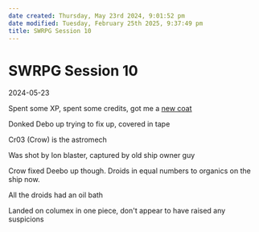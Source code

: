 ```yaml
---
date created: Thursday, May 23rd 2024, 9:01:52 pm
date modified: Tuesday, February 25th 2025, 9:37:49 pm
title: SWRPG Session 10
---
```


# SWRPG Session 10

2024-05-23

Spent some XP, spent some credits, got me a [new coat](https://star-wars-rpg-ffg.fandom.com/wiki/Smuggler%27s_Trenchcoat)

Donked Debo up trying to fix up, covered in tape

Cr03 (Crow) is the astromech

Was shot by Ion blaster, captured by old ship owner guy

Crow fixed Deebo up though. Droids in equal numbers to organics on the ship now. 

All the droids had an oil bath

Landed on columex in one piece, don't appear to have raised any suspicions
